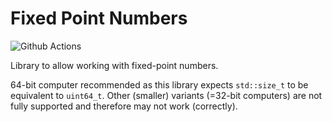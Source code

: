# Fixed Point Numbers

![Github Actions](https://github.com/AbitTheGray/FixedPointNumbers/actions/workflows/cmake.yml/badge.svg)

Library to allow working with fixed-point numbers.

64-bit computer recommended as this library expects `std::size_t` to be equivalent to `uint64_t`.
Other (smaller) variants (=32-bit computers) are not fully supported and therefore may not work (correctly).
